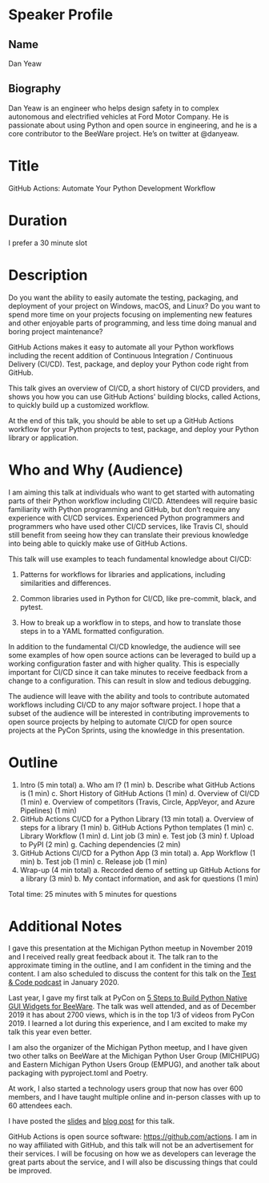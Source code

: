 # Speaker Profile

## Name
Dan Yeaw

## Biography
Dan Yeaw is an engineer who helps design safety in to complex autonomous
and electrified vehicles at Ford Motor Company. He is passionate about
using Python and open source in engineering, and he is a core contributor
to the BeeWare project. He’s on twitter at @danyeaw.

# Title
GitHub Actions: Automate Your Python Development Workflow

# Duration
I prefer a 30 minute slot

# Description
Do you want the ability to easily automate the testing, packaging, and
deployment of your project on Windows, macOS, and Linux? Do you want to
spend more time on your projects focusing on implementing new features and
other enjoyable parts of programming, and less time doing manual and boring
project maintenance?

GitHub Actions makes it easy to automate all your Python workflows including
the recent addition of Continuous Integration / Continuous Delivery (CI/CD).
Test, package, and deploy your Python code right from GitHub.

This talk gives an overview of CI/CD, a short history of CI/CD providers,
and shows you how you can use GitHub Actions' building blocks, called Actions,
to quickly build up a customized workflow. 

At the end of this talk, you should be able to set up a GitHub Actions workflow
for your Python projects to test, package, and deploy your Python library or
application.

# Who and Why (Audience)

I am aiming this talk at individuals who want to get started with automating
parts of their Python workflow including CI/CD. Attendees will require basic
familiarity with Python programming and GitHub, but don’t require any
experience with CI/CD services. Experienced Python programmers and programmers
who have used other CI/CD services, like Travis CI, should still benefit from
seeing how they can translate their previous knowledge into being able to
quickly make use of GitHub Actions.

This talk will use examples to teach fundamental knowledge about CI/CD:

1. Patterns for workflows for libraries and applications, including
similarities and differences.
   
2. Common libraries used in Python for CI/CD, like pre-commit, black, and
pytest.

3. How to break up a workflow in to steps, and how to translate those steps in
to a YAML formatted configuration.

In addition to the fundamental CI/CD knowledge, the audience will see some
examples of how open source actions can be leveraged to build up a working
configuration faster and with higher quality. This is especially important for
CI/CD since it can take minutes to receive feedback from a change to a
configuration. This can result in slow and tedious debugging.

The audience will leave with the ability and tools to contribute automated
workflows including CI/CD to any major software project. I hope that a subset
of the audience will be interested in contributing improvements to open source
projects by helping to automate CI/CD for open source projects at the PyCon
Sprints, using the knowledge in this presentation.

# Outline
1. Intro (5 min total)
    a. Who am I? (1 min)
    b. Describe what GitHub Actions is (1 min)
    c. Short History of GitHub Actions (1 min)
    d. Overview of CI/CD (1 min)
    e. Overview of competitors (Travis, Circle, AppVeyor, and Azure Pipelines)
    (1 min)
2. GitHub Actions CI/CD for a Python Library (13 min total)
    a. Overview of steps for a library (1 min)
    b. GitHub Actions Python templates (1 min)
    c. Library Workflow (1 min)
    d. Lint job (3 min)
    e. Test job (3 min)
    f. Upload to PyPI (2 min)
    g. Caching dependencies (2 min)
3. GitHub Actions CI/CD for a Python App (3 min total)
    a. App Workflow (1 min)
    b. Test job (1 min)
    c. Release job (1 min)
9. Wrap-up (4 min total)
    a. Recorded demo of setting up GitHub Actions for a library (3 min)
    b. My contact information, and ask for questions (1 min)

Total time: 25 minutes with 5 minutes for questions

# Additional Notes 

I gave this presentation at the Michigan Python meetup in November 2019
and I received really great feedback about it. The talk ran to the
approximate timing in the outline, and I am confident in the timing and
the content. I am also scheduled to discuss the content for this talk on the
[Test & Code podcast](https://testandcode.com/) in January 2020.

Last year, I gave my first talk at PyCon on [5 Steps to Build Python Native GUI
Widgets for BeeWare](https://www.youtube.com/watch?v=sWt_sEZUiY8). The talk was
well attended, and as of December 2019 it has about 2700 views, which is in the
top 1/3 of videos from PyCon 2019. I learned a lot during this experience, and
I am excited to make my talk this year even better.

I am also the organizer of the Michigan Python meetup, and I have given two
other talks on BeeWare at the Michigan Python User Group (MICHIPUG) and Eastern
Michigan Python Users Group (EMPUG), and another talk about packaging with
pyproject.toml and Poetry.

At work, I also started a technology users group that now has over 600
members, and I have taught multiple online and in-person classes with up
to 60 attendees each.

I have posted the
[slides](https://dan.yeaw.me/slides/github-actions-automate-your-python-development-workflow/index.html#/)
and [blog
post](https://dan.yeaw.me/posts/github-actions-automate-your-python-development-workflow/)
for this talk.

GitHub Actions is open source software: https://github.com/actions. I am in no
way affiliated with GitHub, and this talk will not be an advertisement for
their services. I will be focusing on how we as developers can leverage the
great parts about the service, and I will also be discussing things that could
be improved.
